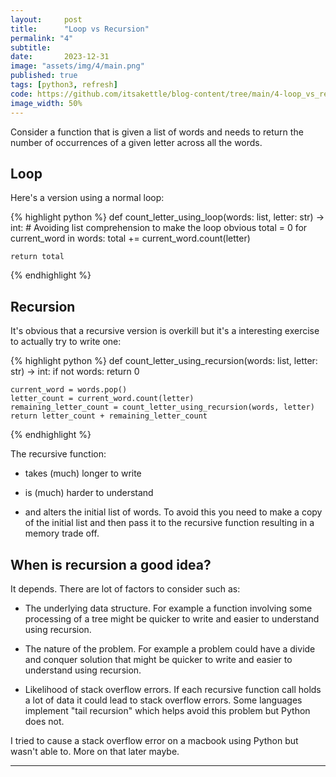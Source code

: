 ```yaml
---
layout:     post
title:      "Loop vs Recursion"
permalink: "4"
subtitle:   
date:       2023-12-31
image: "assets/img/4/main.png"
published: true
tags: [python3, refresh]
code: https://github.com/itsakettle/blog-content/tree/main/4-loop_vs_recursion
image_width: 50%
---
```


Consider a function that is given a list of words and needs to return the number of occurrences of a given letter across all the words.

## Loop

Here's a version using a normal loop:

{% highlight python %}
def count_letter_using_loop(words: list, letter: str) -> int:
    # Avoiding list comprehension to make the loop obvious
    total = 0
    for current_word in words:
        total += current_word.count(letter)
      
    return total
{% endhighlight %}

## Recursion

It's obvious that a recursive version is overkill but it's a interesting exercise to actually try to write one:

{% highlight python %}
def count_letter_using_recursion(words: list, letter: str) -> int:
    if not words:
        return 0
    
    current_word = words.pop()
    letter_count = current_word.count(letter)
    remaining_letter_count = count_letter_using_recursion(words, letter)
    return letter_count + remaining_letter_count
{% endhighlight %}

The recursive function:

* takes (much) longer to write

* is (much) harder to understand

* and alters the initial list of words. To avoid this you need to make a copy of the initial list and then pass it to the recursive function resulting in a memory trade off.

## When is recursion a good idea?

It depends. There are lot of factors to consider such as:

* The underlying data structure. For example a function involving some processing of a tree might be quicker to write and easier to understand using recursion.

* The nature of the problem. For example a problem could have a divide and conquer solution that might be quicker to write and easier to understand using recursion.

* Likelihood of stack overflow errors. If each recursive function call holds a lot of data it could lead to stack overflow errors. Some languages implement "tail recursion" which helps avoid this problem but Python does not. 

I tried to cause a stack overflow error on a macbook using Python but wasn't able to. More on that later maybe.

_____
